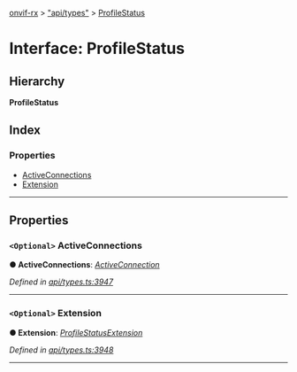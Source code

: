 [onvif-rx](../README.md) > ["api/types"](../modules/_api_types_.md) > [ProfileStatus](../interfaces/_api_types_.profilestatus.md)

# Interface: ProfileStatus

## Hierarchy

**ProfileStatus**

## Index

### Properties

* [ActiveConnections](_api_types_.profilestatus.md#activeconnections)
* [Extension](_api_types_.profilestatus.md#extension)

---

## Properties

<a id="activeconnections"></a>

### `<Optional>` ActiveConnections

**● ActiveConnections**: *[ActiveConnection](_api_types_.activeconnection.md)*

*Defined in [api/types.ts:3947](https://github.com/patrickmichalina/onvif-rx/blob/3ab1739/src/api/types.ts#L3947)*

___
<a id="extension"></a>

### `<Optional>` Extension

**● Extension**: *[ProfileStatusExtension](_api_types_.profilestatusextension.md)*

*Defined in [api/types.ts:3948](https://github.com/patrickmichalina/onvif-rx/blob/3ab1739/src/api/types.ts#L3948)*

___

